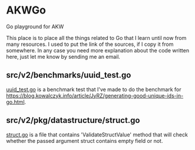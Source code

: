 # AKWGo
Go playground for AKW

This place is to place all the things related to Go that I learn until now from many resources. I used to put the link of the sources, if I copy it from somewhere. In any case you need more explanation about the code written here, just let me know by sending me an email.

## src/v2/benchmarks/uuid_test.go
<a href="https://github.com/akwdhit/AKWGo/tree/master/src/v2/benchmarks">uuid_test.go</a> is a benchmark test that I've made to do the benchmark for https://blog.kowalczyk.info/article/JyRZ/generating-good-unique-ids-in-go.html.

## src/v2/pkg/datastructure/struct.go
<a href="https://github.com/akwdhit/AKWGo/tree/master/src/v2/pkg/datastructure">struct.go</a> is a file that contains 'ValidateStructValue' method that will check whether the passed argument struct contains empty field or not.
